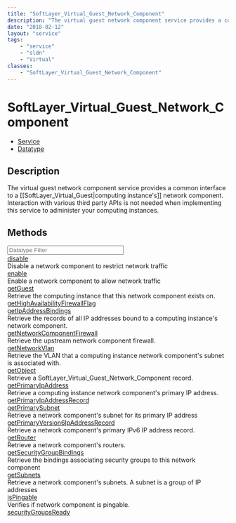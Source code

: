 ```yaml
---
title: "SoftLayer_Virtual_Guest_Network_Component"
description: "The virtual guest network component service provides a common interface to a [[SoftLayer_Virtual_Guest|computing instanc... "
date: "2018-02-12"
layout: "service"
tags:
    - "service"
    - "sldn"
    - "Virtual"
classes:
    - "SoftLayer_Virtual_Guest_Network_Component"
---
```

# SoftLayer_Virtual_Guest_Network_Component
<div id='service-datatype'>
    <ul id='sldn-reference-tabs'>
    <li id='service'> <a href='/reference/services/SoftLayer_Virtual_Guest_Network_Component' >Service</a></li>    <li id='datatype'> <a href='/reference/datatypes/SoftLayer_Virtual_Guest_Network_Component' >Datatype</a></li>
    </ul>
</div>

## Description
The virtual guest network component service provides a common interface to a [[SoftLayer_Virtual_Guest|computing instance's]] network component. Interaction with various third party APIs is not needed when implementing this service to administer your computing instances. 
        
        
<div id="properties" class="content">
    <h2>Methods</h2>
    <div class="view-filters">
        <div class="clearfix">
            <div class="search-input-box">
                <input placeholder="Datatype Filter" onkeyup="titleSearch(inputId='edit-combine', divId='method-div', elementClass='method-row')" 
                    type="text" id="edit-combine" value="" size="30" maxlength="128" class="form-text">
            </div>
        </div>
    </div>
    <div id="method-div">
            <div class="method-row">
                        <span class='view-field-title'><a href='/reference/services/SoftLayer_Virtual_Guest_Network_Component/disable'> disable</a> </span>
            <div class='views-field-body'>Disable a network component to restrict network traffic</div>
        </div>
            <div class="method-row">
                        <span class='view-field-title'><a href='/reference/services/SoftLayer_Virtual_Guest_Network_Component/enable'> enable</a> </span>
            <div class='views-field-body'>Enable a network component to allow network traffic</div>
        </div>
            <div class="method-row">
                        <span class='view-field-title'><a href='/reference/services/SoftLayer_Virtual_Guest_Network_Component/getGuest'> getGuest</a> </span>
            <div class='views-field-body'>Retrieve the computing instance that this network component exists on.</div>
        </div>
            <div class="method-row">
                        <span class='view-field-title'><a href='/reference/services/SoftLayer_Virtual_Guest_Network_Component/getHighAvailabilityFirewallFlag'> getHighAvailabilityFirewallFlag</a> </span>
            <div class='views-field-body'></div>
        </div>
            <div class="method-row">
                        <span class='view-field-title'><a href='/reference/services/SoftLayer_Virtual_Guest_Network_Component/getIpAddressBindings'> getIpAddressBindings</a> </span>
            <div class='views-field-body'>Retrieve the records of all IP addresses bound to a computing instance's network component.</div>
        </div>
            <div class="method-row">
                        <span class='view-field-title'><a href='/reference/services/SoftLayer_Virtual_Guest_Network_Component/getNetworkComponentFirewall'> getNetworkComponentFirewall</a> </span>
            <div class='views-field-body'>Retrieve the upstream network component firewall.</div>
        </div>
            <div class="method-row">
                        <span class='view-field-title'><a href='/reference/services/SoftLayer_Virtual_Guest_Network_Component/getNetworkVlan'> getNetworkVlan</a> </span>
            <div class='views-field-body'>Retrieve the VLAN that a computing instance network component's subnet is associated with.</div>
        </div>
            <div class="method-row">
                        <span class='view-field-title'><a href='/reference/services/SoftLayer_Virtual_Guest_Network_Component/getObject'> getObject</a> </span>
            <div class='views-field-body'>Retrieve a SoftLayer_Virtual_Guest_Network_Component record.</div>
        </div>
            <div class="method-row">
                        <span class='view-field-title'><a href='/reference/services/SoftLayer_Virtual_Guest_Network_Component/getPrimaryIpAddress'> getPrimaryIpAddress</a> </span>
            <div class='views-field-body'>Retrieve a computing instance network component's primary IP address.</div>
        </div>
            <div class="method-row">
                        <span class='view-field-title'><a href='/reference/services/SoftLayer_Virtual_Guest_Network_Component/getPrimaryIpAddressRecord'> getPrimaryIpAddressRecord</a> </span>
            <div class='views-field-body'></div>
        </div>
            <div class="method-row">
                        <span class='view-field-title'><a href='/reference/services/SoftLayer_Virtual_Guest_Network_Component/getPrimarySubnet'> getPrimarySubnet</a> </span>
            <div class='views-field-body'>Retrieve a network component's subnet for its primary IP address</div>
        </div>
            <div class="method-row">
                        <span class='view-field-title'><a href='/reference/services/SoftLayer_Virtual_Guest_Network_Component/getPrimaryVersion6IpAddressRecord'> getPrimaryVersion6IpAddressRecord</a> </span>
            <div class='views-field-body'>Retrieve a network component's primary IPv6 IP address record.</div>
        </div>
            <div class="method-row">
                        <span class='view-field-title'><a href='/reference/services/SoftLayer_Virtual_Guest_Network_Component/getRouter'> getRouter</a> </span>
            <div class='views-field-body'>Retrieve a network component's routers.</div>
        </div>
            <div class="method-row">
                        <span class='view-field-title'><a href='/reference/services/SoftLayer_Virtual_Guest_Network_Component/getSecurityGroupBindings'> getSecurityGroupBindings</a> </span>
            <div class='views-field-body'>Retrieve the bindings associating security groups to this network component</div>
        </div>
            <div class="method-row">
                        <span class='view-field-title'><a href='/reference/services/SoftLayer_Virtual_Guest_Network_Component/getSubnets'> getSubnets</a> </span>
            <div class='views-field-body'>Retrieve a network component's subnets. A subnet is a group of IP addresses</div>
        </div>
            <div class="method-row">
                        <span class='view-field-title'><a href='/reference/services/SoftLayer_Virtual_Guest_Network_Component/isPingable'> isPingable</a> </span>
            <div class='views-field-body'>Verifies if network component is pingable.</div>
        </div>
            <div class="method-row">
                        <span class='view-field-title'><a href='/reference/services/SoftLayer_Virtual_Guest_Network_Component/securityGroupsReady'> securityGroupsReady</a> </span>
            <div class='views-field-body'></div>
        </div>
        </div>
</div>

